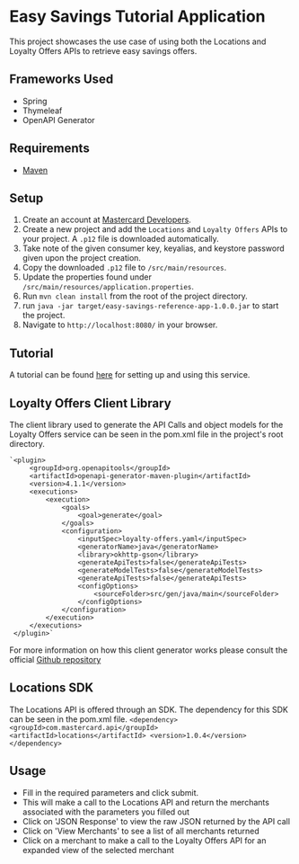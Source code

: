 # Easy Savings Tutorial Application
This project showcases the use case of using both the Locations and Loyalty Offers APIs to retrieve easy savings offers.

## Frameworks Used
- Spring
- Thymeleaf
- OpenAPI Generator

## Requirements
- [Maven](https://maven.apache.org/download.cgi)

## Setup
1. Create an account at [Mastercard Developers](https://developer.mastercard.com).
2. Create a new project and add the `Locations` and `Loyalty Offers` APIs to your project. A `.p12` file is downloaded automatically.
3. Take note of the given consumer key, keyalias, and keystore password given upon the project creation.
4. Copy the downloaded `.p12` file to `/src/main/resources`.
5. Update the properties found under `/src/main/resources/application.properties`.
6. Run `mvn clean install` from the root of the project directory.
7. run `java -jar target/easy-savings-reference-app-1.0.0.jar` to start the project.
8. Navigate to `http://localhost:8080/` in your browser.

## Tutorial
A tutorial can be found [here](PLACEHOLDER) 
for setting up and using this service.

## Loyalty Offers Client Library
The client library used to generate the API Calls and object models for the Loyalty Offers service can be seen in the pom.xml file
in the project's root directory.

    `<plugin>
         <groupId>org.openapitools</groupId>
         <artifactId>openapi-generator-maven-plugin</artifactId>
         <version>4.1.1</version>
         <executions>
             <execution>
                 <goals>
                     <goal>generate</goal>
                 </goals>
                 <configuration>
                     <inputSpec>loyalty-offers.yaml</inputSpec>
                     <generatorName>java</generatorName>
                     <library>okhttp-gson</library>
                     <generateApiTests>false</generateApiTests>
                     <generateModelTests>false</generateModelTests>
                     <generateApiTests>false</generateApiTests>
                     <configOptions>
                         <sourceFolder>src/gen/java/main</sourceFolder>
                     </configOptions>
                 </configuration>
             </execution>
         </executions>
     </plugin>`
    
For more information on how this client generator works please consult the official [Github repository](https://github.com/OpenAPITools/openapi-generator)

## Locations SDK
The Locations API is offered through an SDK. The dependency for this SDK can be seen in the pom.xml file.
    `<dependency>
        <groupId>com.mastercard.api</groupId>
        <artifactId>locations</artifactId>
        <version>1.0.4</version>
    </dependency>`

## Usage
- Fill in the required parameters and click submit.
- This will make a call to the Locations API and return the merchants associated with the parameters you filled out
- Click on 'JSON Response' to view the raw JSON returned by the API call
- Click on 'View Merchants' to see a list of all merchants returned
- Click on a merchant to make a call to the Loyalty Offers API for an expanded view of the selected merchant  
